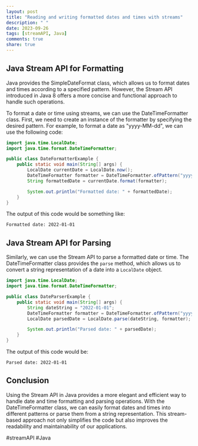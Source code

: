 ```yaml
---
layout: post
title: "Reading and writing formatted dates and times with streams"
description: " "
date: 2023-09-26
tags: [streamAPI, Java]
comments: true
share: true
---
```


## Java Stream API for Formatting

Java provides the SimpleDateFormat class, which allows us to format dates and times according to a specified pattern. However, the Stream API introduced in Java 8 offers a more concise and functional approach to handle such operations.

To format a date or time using streams, we can use the DateTimeFormatter class. First, we need to create an instance of the formatter by specifying the desired pattern. For example, to format a date as "yyyy-MM-dd", we can use the following code:

```java
import java.time.LocalDate;
import java.time.format.DateTimeFormatter;

public class DateFormatterExample {
    public static void main(String[] args) {
        LocalDate currentDate = LocalDate.now();
        DateTimeFormatter formatter = DateTimeFormatter.ofPattern("yyyy-MM-dd");
        String formattedDate = currentDate.format(formatter);

        System.out.println("Formatted date: " + formattedDate);
    }
}
```

The output of this code would be something like:

```
Formatted date: 2022-01-01
```

## Java Stream API for Parsing

Similarly, we can use the Stream API to parse a formatted date or time. The DateTimeFormatter class provides the `parse` method, which allows us to convert a string representation of a date into a `LocalDate` object.

```java
import java.time.LocalDate;
import java.time.format.DateTimeFormatter;

public class DateParserExample {
    public static void main(String[] args) {
        String dateString = "2022-01-01";
        DateTimeFormatter formatter = DateTimeFormatter.ofPattern("yyyy-MM-dd");
        LocalDate parsedDate = LocalDate.parse(dateString, formatter);

        System.out.println("Parsed date: " + parsedDate);
    }
}
```

The output of this code would be:

```
Parsed date: 2022-01-01
```

## Conclusion

Using the Stream API in Java provides a more elegant and efficient way to handle date and time formatting and parsing operations. With the DateTimeFormatter class, we can easily format dates and times into different patterns or parse them from a string representation. This stream-based approach not only simplifies the code but also improves the readability and maintainability of our applications.

#streamAPI #Java